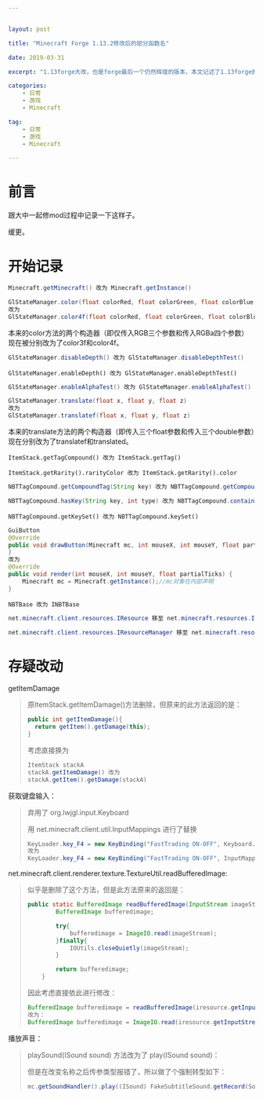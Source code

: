 ```yaml
---


layout: post

title: "Minecraft Forge 1.13.2修改后的部分函数名"

date: 2019-03-31

excerpt: "1.13forge大改，也是forge最后一个仍然辉煌的版本，本文记述了1.13forge的一些代码改动"

categories: 
	- 日常
	- 游戏
	- Minecraft

tag: 
	- 日常
	- 游戏
	- Minecraft

---
```




# 前言

跟大中一起修mod过程中记录一下这样子。		

缓更。



# 开始记录

```java
Minecraft.getMinecraft() 改为 Minecraft.getInstance()
```

```java
GlStateManager.color(float colorRed, float colorGreen, float colorBlue, float colorAlpha)
改为
GlStateManager.color4f(float colorRed, float colorGreen, float colorBlue, float colorAlpha)
```

本来的color方法的两个构造器（即仅传入RGB三个参数和传入RGBa四个参数）现在被分别改为了color3f和color4f。		

```java
GlStateManager.disableDepth() 改为 GlStateManager.disableDepthTest()
```

```
GlStateManager.enableDepth() 改为 GlStateManager.enableDepthTest()
```

```java
GlStateManager.enableAlphaTest() 改为 GlStateManager.enableAlphaTest()
```

```java
GlStateManager.translate(float x, float y, float z)
改为
GlStateManager.translatef(float x, float y, float z)
```

本来的translate方法的两个构造器（即传入三个float参数和传入三个double参数）现在分别改为了translatef和translated。

```
ItemStack.getTagCompound() 改为 ItemStack.getTag()
```

```
ItemStack.getRarity().rarityColor 改为 ItemStack.getRarity().color
```

```java
NBTTagCompound.getCompoundTag(String key) 改为 NBTTagCompound.getCompound(String key)
```

```java
NBTTagCompound.hasKey(String key, int type) 改为 NBTTagCompound.contains(String key, int type)
```

```
NBTTagCompound.getKeySet() 改为 NBTTagCompound.keySet()
```

```java
GuiButton
@Override
public void drawButton(Minecraft mc, int mouseX, int mouseY, float partialTicks) {
}
改为
@Override
public void render(int mouseX, int mouseY, float partialTicks) {
	Minecraft mc = Minecraft.getInstance();//mc对象在内部声明
}
```

```
NBTBase 改为 INBTBase
```

```java
net.minecraft.client.resources.IResource 移至 net.minecraft.resources.IResource
```

```java
net.minecraft.client.resources.IResourceManager 移至 net.minecraft.resources.IResourceManager
```





# 存疑改动



getItemDamage

> 原ItemStack.getItemDamage()方法删除，但原来的此方法返回的是：
>
> ```java
> public int getItemDamage(){
> 	return getItem().getDamage(this);
> }
> ```
>
> 考虑直接换为
>
> ```java
> ItemStack stackA
> stackA.getItemDamage() 改为
> stackA.getItem().getDamage(stackA)
> ```
>
> 





获取键盘输入：

> 弃用了 org.lwjgl.input.Keyboard 		
>
> 用 net.minecraft.client.util.InputMappings 进行了替换
>
> ```java
> KeyLoader.key_F4 = new KeyBinding("FastTrading ON-OFF", Keyboard.KEY_F4, "FastTrading");
> 改为
> KeyLoader.key_F4 = new KeyBinding("FastTrading ON-OFF", InputMappings.getInputByName("key.keyboard.f4").getKeyCode(), "FastTrading");
> ```
>
> 





net.minecraft.client.renderer.texture.TextureUtil.readBufferedImage:

> 似乎是删除了这个方法，但是此方法原来的返回是：
>
> ```java
> public static BufferedImage readBufferedImage(InputStream imageStream) throws IOException{
>         BufferedImage bufferedimage;
> 
>         try{
>             bufferedimage = ImageIO.read(imageStream);
>         }finally{
>             IOUtils.closeQuietly(imageStream);
>         }
> 
>         return bufferedimage;
>     }
> ```
>
> 因此考虑直接依此进行修改：
>
> ```java
> BufferedImage bufferedimage = readBufferedImage(iresource.getInputStream());
> 改为：
> BufferedImage bufferedimage = ImageIO.read(iresource.getInputStream());
> ```





播放声音：

> playSound(ISound sound) 方法改为了 play(ISound sound)：
>
> 但是在改变名称之后传参类型报错了，所以做了个强制转型如下：
>
> ```java
> mc.getSoundHandler().play((ISound) FakeSubtitleSound.getRecord(SoundEvents.ENTITY_ITEM_PICKUP, 0.5f, 0.05F, "fasttrading.subtitles.buttonswitching"));
> ```